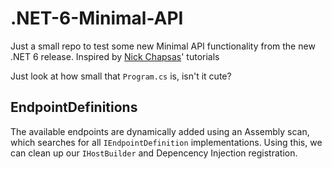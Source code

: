 # .NET-6-Minimal-API
Just a small repo to test some new Minimal API functionality from the new .NET 6 release. Inspired by [Nick Chapsas](https://www.youtube.com/c/Elfocrash)' tutorials 

Just look at how small that `Program.cs` is, isn't it cute?


## EndpointDefinitions
The available endpoints are dynamically added using an Assembly scan, which searches for all `IEndpointDefinition` implementations. Using this, we can clean up our `IHostBuilder` and Depencency Injection registration.
